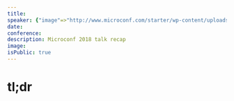 ```yaml
---
title:
speaker: {"image"=>"http://www.microconf.com/starter/wp-content/uploads/sites/5/2018/02/Allis-face-squared-262x272.jpg", "name"=>"Alli Blum", "title"=>"SaaS Onboarding Optimization Consultant", "bioUrl"=>"http://www.microconf.com/starter/speakers/alli-blum/", "twitter"=>"", "website"=>""}
date:
conference:
description: Microconf 2018 talk recap
image:
isPublic: true
---
```


# tl;dr
